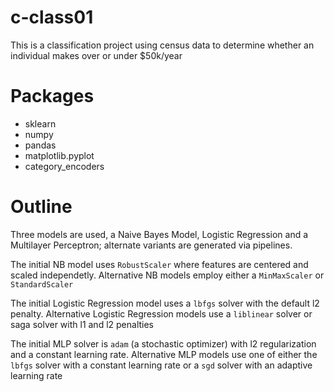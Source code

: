 # c-class01
This is a classification project using census data to determine whether an individual makes over or under $50k/year

# Packages
- sklearn
- numpy
- pandas
- matplotlib.pyplot
- category_encoders


# Outline
Three models are used, a Naive Bayes Model, Logistic Regression and a Multilayer Perceptron; alternate variants are generated via pipelines.

The initial NB model uses `RobustScaler` where features are centered and scaled independetly.
Alternative NB models employ either a `MinMaxScaler` or `StandardScaler`

The initial Logistic Regression model uses a `lbfgs` solver with the default l2 penalty.
Alternative Logistic Regression models use a `liblinear` solver or saga solver with l1 and l2 penalties

The initial MLP solver is `adam` (a stochastic optimizer) with l2 regularization and a constant learning rate.
Alternative MLP models use one of either the `lbfgs` solver with a constant learning rate or a `sgd` solver with an adaptive learning rate
